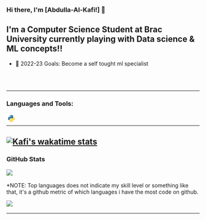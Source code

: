 ### Hi there, I'm [Abdulla-Al-Kafi!] 👋

## I'm a Computer Science Student at Brac University currently playing with Data science & ML concepts!!


- 🥅 2022-23 Goals: Become a self tought ml specialist 

  <br />
  <br />

---

### Languages and Tools:

[<img align="left" alt="Python" width="26px" src="https://raw.githubusercontent.com/github/explore/80688e429a7d4ef2fca1e82350fe8e3517d3494d/topics/python/python.png" />][python]
<br />

---
[![Kafi's wakatime stats](https://github-readme-stats.vercel.app/api/wakatime?username=Kafi)](https://github.com/anuraghazra/github-readme-stats)
---

### GitHub Stats

<img src="https://github-readme-stats.anuraghazra1.vercel.app/api?username=Abdulla-Al-Kafi&show_icons=true&include_all_commits=true&theme=omni&count_private=true)"  />

\*NOTE: Top languages does not indicate my skill level or something like that, it's a github metric of which languages i have the most code on github.
<br/>

<a href="https://github.com/Abdulla-Al-Kafi">
<img src="https://github-readme-stats.vercel.app/api/top-langs/?username=Abdulla-Al-Kafi&layout=compact&theme=omni" />
</a>

---


[python]: https://www.python.org
